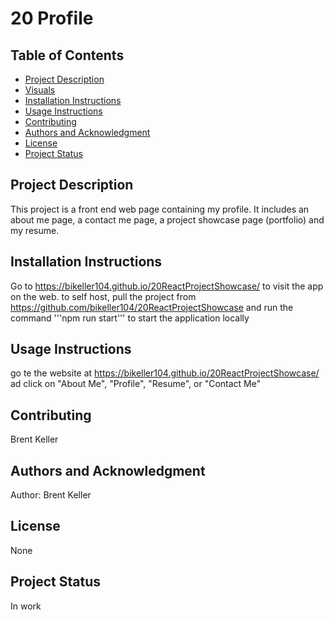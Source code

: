 # 20 Profile


## Table of Contents

- [Project Description](#project-description)
- [Visuals](#visuals)
- [Installation Instructions](#installation-instructions)
- [Usage Instructions](#usage-instructions)
- [Contributing](#contributing)
- [Authors and Acknowledgment](#authors-and-acknowledgment)
- [License](#license)
- [Project Status](#project-status)

## Project Description
This project is a front end web page containing my profile. It includes an about me page, a contact me page, a project showcase page (portfolio) and my resume.




## Installation Instructions
Go to https://bikeller104.github.io/20ReactProjectShowcase/ to visit the app on the web.
to self host, pull the project from https://github.com/bikeller104/20ReactProjectShowcase
and run the command '''npm run start''' to start the application locally

## Usage Instructions
go te the website at https://bikeller104.github.io/20ReactProjectShowcase/  ad click on "About Me", "Profile", "Resume", or "Contact Me"


## Contributing
Brent Keller

## Authors and Acknowledgment
Author: Brent Keller

## License
None

## Project Status
In work